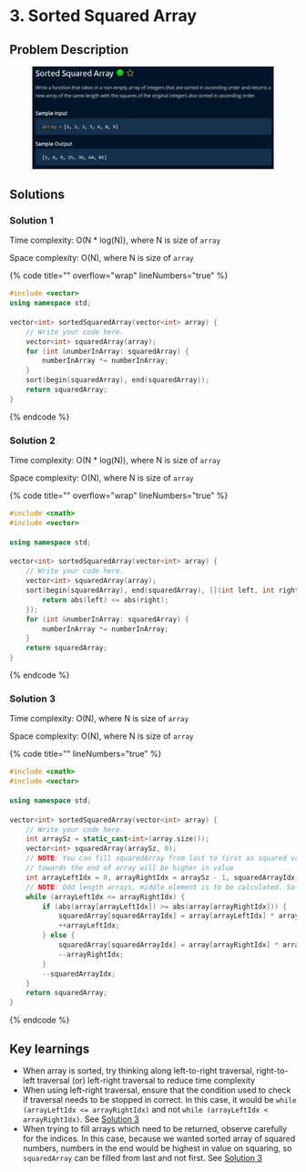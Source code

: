 # 3. Sorted Squared Array

## Problem Description

<figure><img src="../../.gitbook/assets/image (1).png" alt=""><figcaption></figcaption></figure>

## Solutions

### Solution 1

Time complexity: O(N \* log(N)), where N is size of `array`

Space complexity: O(N), where N is size of `array`

{% code title="" overflow="wrap" lineNumbers="true" %}
```cpp
#include <vector>
using namespace std;

vector<int> sortedSquaredArray(vector<int> array) {
    // Write your code here.
    vector<int> squaredArray(array);
    for (int &numberInArray: squaredArray) {
        numberInArray *= numberInArray;
    }
    sort(begin(squaredArray), end(squaredArray));
    return squaredArray;
}
```
{% endcode %}

### Solution 2

Time complexity: O(N \* log(N)), where N is size of `array`

Space complexity: O(N), where N is size of `array`

{% code title="" overflow="wrap" lineNumbers="true" %}
```cpp
#include <cmath>
#include <vector>

using namespace std;

vector<int> sortedSquaredArray(vector<int> array) {
    // Write your code here.
    vector<int> squaredArray(array);
    sort(begin(squaredArray), end(squaredArray), [](int left, int right) {
        return abs(left) <= abs(right);
    });
    for (int &numberInArray: squaredArray) {
        numberInArray *= numberInArray;
    }
    return squaredArray;
}
```
{% endcode %}

### Solution 3

Time complexity: O(N), where N is size of `array`

Space complexity: O(N), where N is size of `array`

{% code title="" lineNumbers="true" %}
```cpp
#include <cmath>
#include <vector>

using namespace std;

vector<int> sortedSquaredArray(vector<int> array) {
    // Write your code here.
    int arraySz = static_cast<int>(array.size());
    vector<int> squaredArray(arraySz, 0);
    // NOTE: You can fill squaredArray from last to first as squared value of elements
    // towards the end of array will be higher in value
    int arrayLeftIdx = 0, arrayRightIdx = arraySz - 1, squaredArrayIdx = arraySz - 1;
    // NOTE: Odd length arrays, middle element is to be calculated. So <=
    while (arrayLeftIdx <= arrayRightIdx) {
        if (abs(array[arrayLeftIdx]) >= abs(array[arrayRightIdx])) {
            squaredArray[squaredArrayIdx] = array[arrayLeftIdx] * array[arrayLeftIdx];
            ++arrayLeftIdx;
        } else {
            squaredArray[squaredArrayIdx] = array[arrayRightIdx] * array[arrayRightIdx];
            --arrayRightIdx;
        }
        --squaredArrayIdx;
    }
    return squaredArray;
}

```
{% endcode %}

## Key learnings

* When array is sorted, try thinking along left-to-right traversal, right-to-left traversal (or) left-right traversal to reduce time complexity
* When using left-right traversal, ensure that the condition used to check if traversal needs to be stopped in correct. In this case, it would be `while (arrayLeftIdx <= arrayRightIdx)` and not `while (arrayLeftIdx < arrayRightIdx)`. See [Solution 3](3.-sorted-squared-array.md#solution-3)
* When trying to fill arrays which need to be returned, observe carefully for the indices. In this case, because we wanted sorted array of squared numbers, numbers in the end would be highest in value on squaring, so `squaredArray` can be filled from last and not first. See [Solution 3](3.-sorted-squared-array.md#solution-3)
